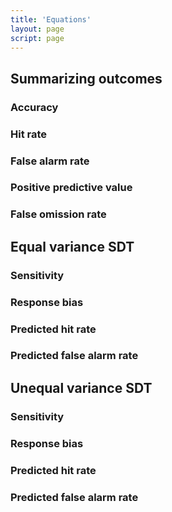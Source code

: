 ```yaml
---
title: 'Equations'
layout: page
script: page
---
```


## Summarizing outcomes

### Accuracy

<sdt-equation-hmfacr2acc></sdt-equation-hmfacr2acc>

<sdt-equation-hmfacr2acc numeric interactive hits="5" misses="5"
  false-alarms="5" correct-rejections="5"></sdt-equation-hmfacr2acc>

### Hit rate

<sdt-equation-hm2hr></sdt-equation-hm2hr>

<sdt-equation-hm2hr numeric interactive hits="5" misses="5"></sdt-equation-hm2hr>

### False alarm rate

<sdt-equation-facr2far></sdt-equation-facr2far>

<sdt-equation-facr2far numeric interactive false-alarms="5" correct-rejections="5">
  </sdt-equation-facr2far>

### Positive predictive value

<sdt-equation-hfa2ppv></sdt-equation-hfa2ppv>

<sdt-equation-hfa2ppv numeric interactive hits="50" false-alarms="50"></sdt-equation-hfa2ppv>

### False omission rate

<sdt-equation-mcr2fomr></sdt-equation-mcr2fomr>

<sdt-equation-mcr2fomr numeric misses="50" correct-rejections="50"></sdt-equation-mcr2fomr>

## Equal variance SDT

### Sensitivity

<sdt-equation-hrfar2d></sdt-equation-hrfar2d>

<sdt-equation-hrfar2d numeric interactive hit-rate=".5" false-alarm-rate=".5">
  </sdt-equation-hrfar2d>

### Response bias

<sdt-equation-hrfar2c></sdt-equation-hrfar2c>

<sdt-equation-hrfar2c numeric interactive hit-rate=".5" false-alarm-rate=".5">
  </sdt-equation-hrfar2c>

### Predicted hit rate

<sdt-equation-dc2hr></sdt-equation-dc2hr>

<sdt-equation-dc2hr numeric interactive d="1" c="1"></sdt-equation-dc2hr>

### Predicted false alarm rate

<sdt-equation-dc2far></sdt-equation-dc2far>

<sdt-equation-dc2far numeric interactive d="1" c="1"></sdt-equation-dc2far>

## Unequal variance SDT

### Sensitivity

<sdt-equation-hrfar2d unequal></sdt-equation-hrfar2d>

<sdt-equation-hrfar2d unequal numeric interactive hit-rate=".5" false-alarm-rate=".5" s="2">
  </sdt-equation-hrfar2d>

### Response bias

<sdt-equation-hrfar2c unequal></sdt-equation-hrfar2c>

<sdt-equation-hrfar2c unequal numeric interactive hit-rate=".5" false-alarm-rate=".5">
  </sdt-equation-hrfar2c>

### Predicted hit rate

<sdt-equation-dc2hr unequal></sdt-equation-dc2hr>

<sdt-equation-dc2hr unequal numeric interactive d="1" c="1"></sdt-equation-dc2hr>

### Predicted false alarm rate

<sdt-equation-dc2far unequal></sdt-equation-dc2far>

<sdt-equation-dc2far unequal numeric interactive d="1" c="1"></sdt-equation-dc2far>
